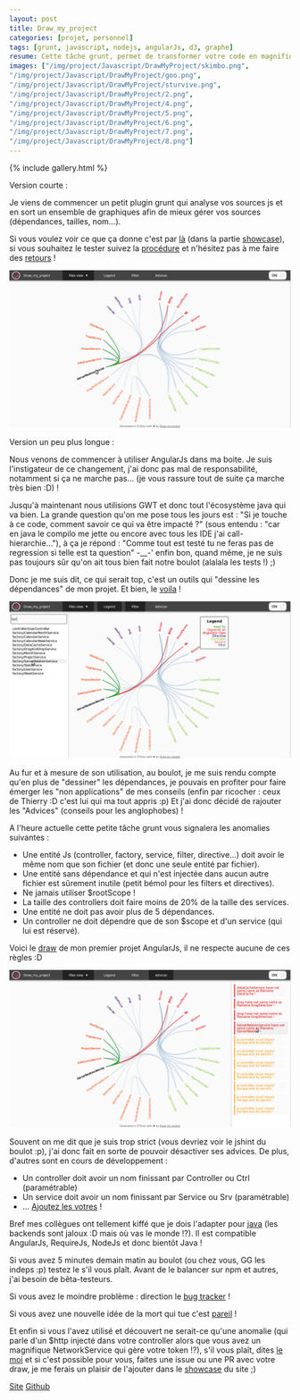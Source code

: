 ```yaml
---
layout: post
title: Draw_my_project
categories: [projet, personnel]
tags: [grunt, javascript, nodejs, angularJs, d3, graphe]
resume: Cette tâche grunt, permet de transformer votre code en magnifique graphes.
images: ["/img/project/Javascript/DrawMyProject/skimbo.png",
"/img/project/Javascript/DrawMyProject/goo.png",
"/img/project/Javascript/DrawMyProject/sturvive.png",
"/img/project/Javascript/DrawMyProject/2.png",
"/img/project/Javascript/DrawMyProject/4.png",
"/img/project/Javascript/DrawMyProject/5.png",
"/img/project/Javascript/DrawMyProject/6.png",
"/img/project/Javascript/DrawMyProject/7.png",
"/img/project/Javascript/DrawMyProject/8.png"]
---
```

{% include gallery.html %}

Version courte :

Je viens de commencer un petit plugin grunt qui analyse vos sources js et en sort un ensemble de graphiques afin de mieux gérer vos sources (dépendances, tailles, nom...).

Si vous voulez voir ce que ça donne c'est par [là](http://manland.github.io/draw-my-project/) (dans la partie [showcase](http://manland.github.io/draw-my-project/#showcases)), si vous souhaitez le tester suivez la [procédure](https://github.com/manland/draw-my-project#getting-started) et n'hésitez pas à me faire des [retours](https://github.com/manland/draw-my-project/issues?state=open) !

<center>
<img src="/img/project/Javascript/DrawMyProject/2.png">
</center>

Version un peu plus longue :

Nous venons de commencer à utiliser AngularJs dans ma boite. Je suis l'instigateur de ce changement, j'ai donc pas mal de responsabilité, notamment si ça ne marche pas... (je vous rassure tout de suite ça marche très bien :D) !

Jusqu'à maintenant nous utilisions GWT et donc tout l'écosystème java qui va bien. La grande question qu'on me pose tous les jours est : "Si je touche à ce code, comment savoir ce qui va être impacté ?" (sous entendu : "car en java le compilo me jette ou encore avec tous les IDE j'ai call-hierarchie..."), à ça je répond : "Comme tout est testé tu ne feras pas de regression si telle est ta question" -__-' enfin bon, quand même, je ne suis pas toujours sûr qu'on ait tous bien fait notre boulot (alalala les tests !) ;)

Donc je me suis dit, ce qui serait top, c'est un outils qui "dessine les dépendances" de mon projet. Et bien, le [voila](http://manland.github.io/draw-my-project/) !

<center>
<img src="/img/project/Javascript/DrawMyProject/4.png">
</center>

Au fur et à mesure de son utilisation, au boulot, je me suis rendu compte qu'en plus de "dessiner" les dépendances, je pouvais en profiter pour faire émerger les "non applications" de mes conseils (enfin par ricocher : ceux de Thierry :D c'est lui qui ma tout appris :p) Et j'ai donc décidé de rajouter les "Advices" (conseils pour les anglophobes) !

A l'heure actuelle cette petite tâche grunt vous signalera les anomalies suivantes :

 * Une entité Js (controller, factory, service, filter, directive...) doit avoir le même nom que son fichier (et donc une seule entité par fichier).
 * Une entité sans dépendance et qui n'est injectée dans aucun autre fichier est sûrement inutile (petit bémol pour les filters et directives).
 * Ne jamais utiliser $rootScope !
 * La taille des controllers doit faire moins de 20% de la taille des services.
 * Une entité ne doit pas avoir plus de 5 dépendances.
 * Un controller ne doit dépendre que de son $scope et d'un service (qui lui est réservé). 

Voici le [draw](http://manland.github.io/draw-my-project/showcases/skimbo/index.html#/) de mon premier projet AngularJs, il ne respecte aucune de ces règles :D

<center>
<img src="/img/project/Javascript/DrawMyProject/5.png">
</center>

Souvent on me dit que je suis trop strict (vous devriez voir le jshint du boulot :p), j'ai donc fait en sorte de pouvoir désactiver ses advices. De plus, d'autres sont en cours de développement :

 * Un controller doit avoir un nom finissant par Controller ou Ctrl (paramétrable)
 * Un service doit avoir un nom finissant par Service ou Srv (paramétrable)
 * ... [Ajoutez les votres](https://github.com/manland/draw-my-project/issues?state=open) !

Bref mes collègues ont tellement kiffé que je dois l'adapter pour [java](https://github.com/manland/draw-my-project/issues/35) (les backends sont jaloux :D mais où vas le monde !?). Il est compatible AngularJs, RequireJs, NodeJs et donc bientôt Java !

Si vous avez 5 minutes demain matin au boulot (ou chez vous, GG les indeps :p) testez le s'il vous plaît. Avant de le balancer sur npm et autres, j'ai besoin de bêta-testeurs.

Si vous avez le moindre problème : direction le [bug tracker](https://github.com/manland/draw-my-project/issues?state=open) !

Si vous avez une nouvelle idée de la mort qui tue c'est [pareil](https://github.com/manland/draw-my-project/issues?state=open) !

Et enfin si vous l'avez utilisé et découvert ne serait-ce qu'une anomalie (qui parle d'un $http injecté dans votre controller alors que vous avez un magnifique NetworkService qui gère votre token !?), s'il vous plaît, dites [le moi](https://github.com/manland/draw-my-project/issues?state=open) et si c'est possible pour vous, faites une issue ou une PR avec votre draw, je me ferais un plaisir de l'ajouter dans le [showcase](http://manland.github.io/draw-my-project/#showcases) du site ;)

<div class="container-link">
  <a href="http://manland.github.io/draw-my-project/" target="_blank">Site</a>
  <a href="https://github.com/manland/draw-my-project" target="_blank">Github</a>
</div>
